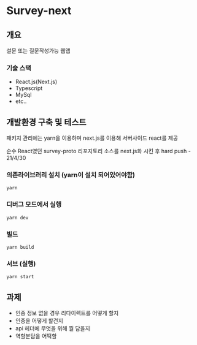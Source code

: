 # Survey-next

## 개요

설문 또는 질문작성가능 웹앱

### 기술 스택

- React.js(Next.js)
- Typescript
- MySql
- etc..

## 개발환경 구축 및 테스트

패키지 관리에는 yarn을 이용하며 next.js를 이용해 서버사이드 react를 제공

순수 React였던 survey-proto 리포지토리 소스를 next.js화 시킨 후 hard push - 21/4/30

### 의존라이브러리 설치 (yarn이 설치 되어있어야함)

`yarn`

### 디버그 모드에서 실행

`yarn dev`

### 빌드

`yarn build`

### 서브 (실행)

`yarn start`

## 과제

- 인증 정보 없을 경우 리다이렉트를 어떻게 할지
- 인증을 어떻게 할건지
- api 헤더에 무엇을 위해 뭘 담을지
- 역할분담을 어떡할

